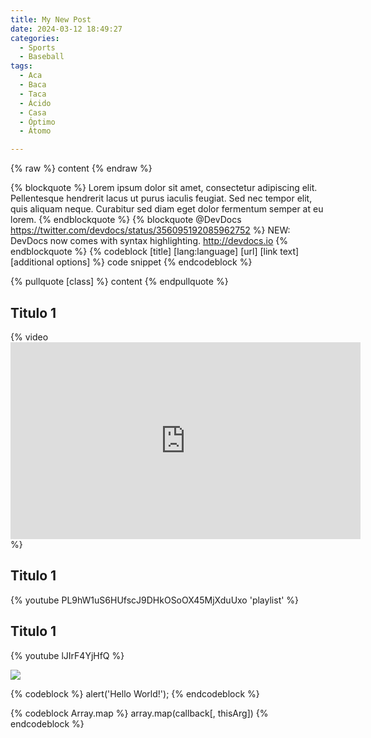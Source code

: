 ```yaml
---
title: My New Post
date: 2024-03-12 18:49:27
categories:
  - Sports
  - Baseball
tags:
  - Aca
  - Baca
  - Taca
  - Ácido
  - Casa
  - Óptimo
  - Átomo

---
```


{% raw %}
content
{% endraw %}

{% blockquote %}
Lorem ipsum dolor sit amet, consectetur adipiscing elit. Pellentesque hendrerit lacus ut purus iaculis feugiat. Sed nec tempor elit, quis aliquam neque. Curabitur sed diam eget dolor fermentum semper at eu lorem.
{% endblockquote %}
{% blockquote @DevDocs https://twitter.com/devdocs/status/356095192085962752 %}
NEW: DevDocs now comes with syntax highlighting. http://devdocs.io
{% endblockquote %}
{% codeblock [title] [lang:language] [url] [link text] [additional options] %}
code snippet
{% endcodeblock %}

{% pullquote [class] %}
content
{% endpullquote %}

## Titulo 1

{% video <iframe width="560" height="315" src="https://www.youtube.com/embed/YES16mVB0lQ?rel=0&amp;showinfo=0" frameborder="0" gesture="media" allow="encrypted-media" allowfullscreen></iframe> %}

## Titulo 1

{% youtube PL9hW1uS6HUfscJ9DHkOSoOX45MjXduUxo 'playlist' %}

## Titulo 1

{% youtube lJIrF4YjHfQ %}

<img src="https://picsum.photos/700/400?random">

{% codeblock %}
alert('Hello World!');
{% endcodeblock %}

{% codeblock Array.map %}
array.map(callback[, thisArg])
{% endcodeblock %}
